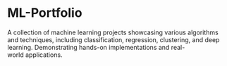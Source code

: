# ML-Portfolio
A collection of machine learning projects showcasing various algorithms and techniques, including classification, regression, clustering, and deep learning. Demonstrating hands-on implementations and real-world applications.
